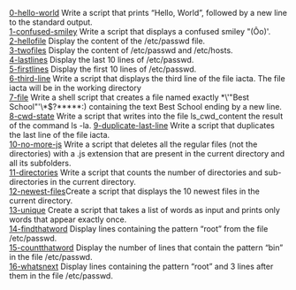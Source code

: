 [0-hello-world](./0-hello_world) Write a script that prints “Hello, World”, followed by a new line to the standard output.  
[1-confused-smiley](/1-confused_smiley ) Write a script that displays a confused smiley "(Ôo)'.  
[2-hellofile](./2-hellofile) Display the content of the /etc/passwd file.  
[3-twofiles](./3-twofiles) Display the content of /etc/passwd and /etc/hosts.  
[4-lastlines](./4-lastlines) Display the last 10 lines of /etc/passwd.  
[5-firstlines](./5-firstlines) Display the first 10 lines of /etc/passwd.  
[6-third-line](./6-third_line) Write a script that displays the third line of the file iacta. The file iacta will be in the working directory    
[7-file](./7-file) Write a shell script that creates a file named exactly \*\\'"Best School"\'\\*$\?\*\*\*\*\*:) containing the text Best School ending by a new line.  
[8-cwd-state](./8-cwd_state) Write a script that writes into the file ls_cwd_content the result of the command ls -la. 
[9-duplicate-last-line](./9-duplicate_last_line) Write a script that duplicates the last line of the file iacta.   
[10-no-more-js](./10-no_more_js) Write a script that deletes all the regular files (not the directories) with a .js extension that are present in the current directory and all its subfolders.  
[11-directories](./11-directories) Write a script that counts the number of directories and sub-directories in the current directory.  
[12-newest-files](./12-newest_files)Create a script that displays the 10 newest files in the current directory.  
[13-unique](./13-unique) Create a script that takes a list of words as input and prints only words that appear exactly once.  
[14-findthatword](./14-findthatword) Display lines containing the pattern “root” from the file /etc/passwd.  
[15-countthatword](./15-countthatword) Display the number of lines that contain the pattern “bin” in the file /etc/passwd.  
[16-whatsnext](./16-whatsnext) Display lines containing the pattern “root” and 3 lines after them in the file /etc/passwd.  
  

